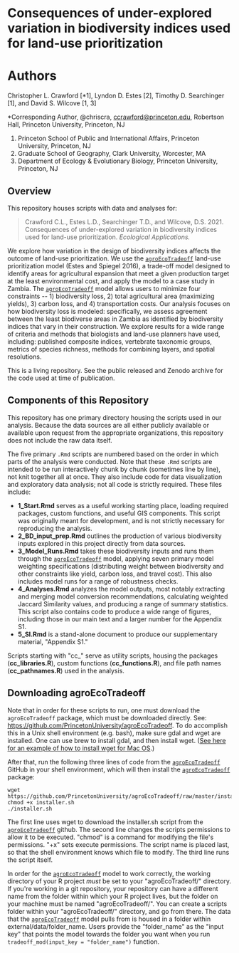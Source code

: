 # Consequences of under-explored variation in biodiversity indices used for land-use prioritization

# Authors
Christopher L. Crawford [\*1], Lyndon D. Estes [2], Timothy D. Searchinger [1], and David S. Wilcove [1, 3]

\*Corresponding Author, @chriscra, ccrawford@princeton.edu, Robertson Hall, Princeton University, Princeton, NJ  
1. Princeton School of Public and International Affairs, Princeton University, Princeton, NJ  
2. Graduate School of Geography, Clark University, Worcester, MA  
3. Department of Ecology & Evolutionary Biology, Princeton University, Princeton, NJ  

## Overview

This repository houses scripts with data and analyses for:
> Crawford C.L., Estes L.D., Searchinger T.D., and Wilcove, D.S. 2021. Consequences of under-explored variation in biodiversity indices used for land-use prioritization. *Ecological Applications.*

We explore how variation in the design of biodiversity indices affects the outcome of land-use prioritization. We use the [`agroEcoTradeoff`](https://github.com/PrincetonUniversity/agroEcoTradeoff) land-use prioritization model (Estes and Spiegel 2016), a trade-off model designed to identify areas for agricultural expansion that meet a given production target at the least environmental cost, and apply the  model to a case study in Zambia. The [`agroEcoTradeoff`](https://github.com/PrincetonUniversity/agroEcoTradeoff) model allows users to minimize four constraints -- 1) biodiversity loss, 2) total agricultural area (maximizing yields), 3) carbon loss, and 4) transportation costs. Our analysis focuses on how biodiversity loss is modeled: specifically, we assess agreement between the least biodiverse areas in Zambia as identified by biodiversity indices that vary in their construction. We explore results for a wide range of criteria and methods that biologists and land-use planners have used, including: published composite indices, vertebrate taxonomic groups, metrics of species richness, methods for combining layers, and spatial resolutions.

This is a living repository. See the public released and Zenodo archive for the code used at time of publication. 

## Components of this Repository

This repository has one primary directory housing the scripts used in our analysis. Because the data sources are all either publicly available or available upon request from the appropriate organizations, this repository does not include the raw data itself.

The five primary `.Rmd` scripts are numbered based on the order in which parts of the analysis were conducted. Note that these `.Rmd` scripts are intended to be run interactively chunk by chunk (sometimes line by line), not knit together all at once. They also include code for data visualization and exploratory data analysis; not all code is strictly required. These files include:

- **1_Start.Rmd** serves as a useful working starting place, loading required packages, custom functions, and useful GIS components. This script was originally meant for development, and is not strictly necessary for reproducing the analysis.
- **2_BD_input_prep.Rmd** outlines the production of various biodiversity inputs explored in this project directly from data sources.
- **3_Model_Runs.Rmd** takes these biodiversity inputs and runs them through the [`agroEcoTradeoff`](https://github.com/PrincetonUniversity/agroEcoTradeoff) model, applying seven primary model weighting specifications (distributing weight between biodiversity and other constraints like yield, carbon loss, and travel cost). This also includes model runs for a range of robustness checks.
- **4_Analyses.Rmd** analyzes the model outputs, most notably extracting and merging model conversion recommendations, calculating weighted Jaccard Similarity values, and producing a range of summary statistics. This script also contains code to produce a wide range of figures, including those in our main text and a larger number for the Appendix S1.
- **5_SI.Rmd** is a stand-alone document to produce our supplementary material, "Appendix S1."

Scripts starting with "cc_" serve as utility scripts, housing the packages (**cc_libraries.R**), custom functions (**cc_functions.R**), and file path names (**cc_pathnames.R**) used in the analysis.

## Downloading agroEcoTradeoff

Note that in order for these scripts to run, one must download the `agroEcoTradeoff` package, which must be downloaded directly. See: https://github.com/PrincetonUniversity/agroEcoTradeoff. To do accomplish this in a Unix shell environment (e.g. bash), make sure gdal and wget are installed. One can use brew to install gdal, and then install wget. ([See here for an example of how to install wget for Mac OS](https://stackoverflow.com/questions/33886917/how-to-install-wget-in-macos).) 

After that, run the following three lines of code from the [`agroEcoTradeoff`](https://github.com/PrincetonUniversity/agroEcoTradeoff) GitHub in your shell environment, which will then install the [`agroEcoTradeoff`](https://github.com/PrincetonUniversity/agroEcoTradeoff) package:

```
wget https://github.com/PrincetonUniversity/agroEcoTradeoff/raw/master/installer.sh
chmod +x installer.sh
./installer.sh
```

The first line uses wget to download the installer.sh script from the  [`agroEcoTradeoff`](https://github.com/PrincetonUniversity/agroEcoTradeoff) github.
The second line changes the scripts permissions to allow it to be executed. "chmod" is a command for modifying the file's permissions. "+x" sets execute permissions. The script name is placed last, so that the shell environment knows which file to modify.
The third line runs the script itself.

In order for the [`agroEcoTradeoff`](https://github.com/PrincetonUniversity/agroEcoTradeoff) model to work correctly, the working directory of your R project *must* be set to your "agroEcoTradeoff/" directory. If you're working in a git repository, your repository can have a different name from the folder within which your R project lives, but the folder on your machine must be named "agroEcoTradeoff/".  You can create a scripts folder within your "agroEcoTradeoff/" directory, and go from there. The data that the [`agroEcoTradeoff`](https://github.com/PrincetonUniversity/agroEcoTradeoff) model pulls from is housed in a folder within external/data/folder_name. Users provide the "folder_name" as the "input key" that points the model towards the folder you want when you run `tradeoff_mod(input_key = "folder_name")` function.
